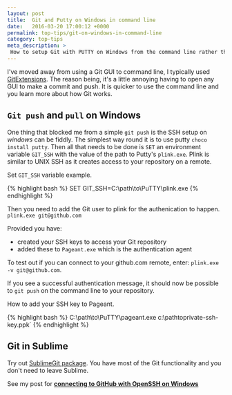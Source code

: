 ```yaml
---
layout: post
title:  Git and Putty on Windows in command line
date:   2016-03-20 17:00:12 +0000
permalink: top-tips/git-on-windows-in-command-line
category: top-tips
meta_description: >
 How to setup Git with PUTTY on Windows from the command line rather than a Git GUI.
---
```


I've moved away from using a Git GUI to command line, I typically used [GitExtensions][1]. The reason being, it's a little annoying having to open any GUI to make a commit and push. It is quicker to use the command line and you learn more about how Git works.

## `Git push` and `pull` on Windows

One thing that blocked me from a simple `git push` is the SSH setup on _windows_ can be fiddly. The simplest way round it is to use putty `choco install putty`. Then all that needs to be done is `SET` an environment variable `GIT_SSH` with the value of the path to Putty's `plink.exe`. Plink is similar to UNIX SSH as it creates access to your repository on a remote.

Set `GIT_SSH` variable example.

{% highlight bash %}
SET GIT_SSH=C:\path\to\PuTTY\plink.exe
{% endhighlight %}

Then you need to add the Git user to plink for the authenication to happen. `plink.exe git@github.com`

Provided you have:
 - created your SSH keys to access your Git repository
 - added these to `Pageant.exe` which is the authentication agent

To test out if you can connect to your github.com remote, enter: `plink.exe -v git@github.com`.

If you see a successful authentication message, it should now be possible to `git push` on the command line to your repository.

How to add your SSH key to Pageant.

{% highlight bash %}
C:\path\to\PuTTY\pageant.exe c:\pathtoprivate-ssh-key.ppk`
{% endhighlight %}

## Git in Sublime

Try out [SublimeGit package][2]. You have most of the Git functionality and you don't need to leave Sublime.

See my post for [**connecting to GitHub with OpenSSH on Windows**](/top-tips/connecting-github-with-openssh-windows)

[1]: https://sourceforge.net/projects/gitextensions/
[2]: https://packagecontrol.io/packages/SublimeGit
  